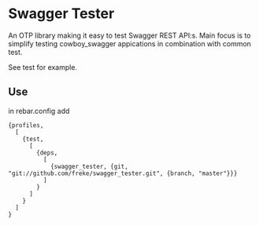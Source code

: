 Swagger Tester
=====

An OTP library making it easy to test Swagger REST API:s. Main focus is to simplify testing cowboy_swagger appications in combination with common test.

See test for example.

Use
-----
in rebar.config add

    {profiles,
      [
        {test,
          [
            {deps,
              [
                {swagger_tester, {git, "git://github.com/freke/swagger_tester.git", {branch, "master"}}}
              ]
            }
          ]
        }
      ]
    }

